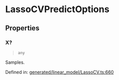 # LassoCVPredictOptions

## Properties

### X?

> `any`

Samples.

Defined in:  [generated/linear\_model/LassoCV.ts:660](https://github.com/transitive-bullshit/scikit-learn-ts/blob/122b3c0/packages/sklearn/src/generated/linear_model/LassoCV.ts#L660)

